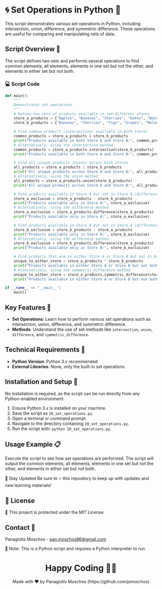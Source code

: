 # 🌀 Set Operations in Python 🔀

This script demonstrates various set operations in Python, including intersection, union, difference, and symmetric difference. These operations are useful for comparing and manipulating sets of data.

## Script Overview 📘

The script defines two sets and performs several operations to find common elements, all elements, elements in one set but not the other, and elements in either set but not both.

### :computer: Script Code

```python
def main():
    """
    Demonstrates set operations.
    """
    # Define two sets of products available in two different stores
    store_a_products = {"Apples", "Bananas", "Cherries", "Dates", "Watermelons"}
    store_b_products = {"Bananas", "Cherries", "Figs", "Grapes", "Melons"}

    # Find common products (intersection) available in both stores
    common_products = store_a_products & store_b_products
    print("Products available in both Store A and Store B:", common_products)
    # Alternatively, using the intersection method
    common_products = store_a_products.intersection(store_b_products)
    print("Products available in both Store A and Store B:", common_products)

    # Find all unique products (union) across both stores
    all_products = store_a_products | store_b_products
    print("All unique products across Store A and Store B:", all_products)
    # Alternatively, using the union method
    all_products = store_a_products.union(store_b_products)
    print("All unique products across Store A and Store B:", all_products)

    # Find products available in Store A but not in Store B (difference)
    store_a_exclusive = store_a_products - store_b_products
    print("Products available only in Store A:", store_a_exclusive)
    # Alternatively, using the difference method
    store_a_exclusive = store_a_products.difference(store_b_products)
    print("Products available only in Store A:", store_a_exclusive)

    # Find products available in Store B but not in Store A (difference)
    store_b_exclusive = store_b_products - store_a_products
    print("Products available only in Store B:", store_b_exclusive)
    # Alternatively, using the difference method
    store_b_exclusive = store_b_products.difference(store_a_products)
    print("Products available only in Store B:", store_b_exclusive)

    # Find products that are in either Store A or Store B but not in both (symmetric difference)
    unique_to_either_store = store_a_products ^ store_b_products
    print("Products available in either Store A or Store B but not both:", unique_to_either_store)
    # Alternatively, using the symmetric_difference method
    unique_to_either_store = store_a_products.symmetric_difference(store_b_products)
    print("Products available in either Store A or Store B but not both:", unique_to_either_store)

if __name__ == "__main__":
    main()
```

## Key Features 🌟
- **Set Operations**: Learn how to perform various set operations such as intersection, union, difference, and symmetric difference.
- **Methods**: Understand the use of set methods like `intersection`, `union`, `difference`, and `symmetric_difference`.

## Technical Requirements 🔧
- **Python Version**: Python 3.x recommended
- **External Libraries**: None, only the built-in set operations

## Installation and Setup 🚀
No installation is required, as the script can be run directly from any Python-enabled environment:

1. Ensure Python 3.x is installed on your machine.
2. Save the script as `20_set_operations.py`.
3. Open a terminal or command prompt.
4. Navigate to the directory containing `20_set_operations.py`.
5. Run the script with: `python 20_set_operations.py`.

## Usage Example 📋
Execute the script to see how set operations are performed. The script will output the common elements, all elements, elements in one set but not the other, and elements in either set but not both.

📢 Stay Updated
Be sure to ⭐ this repository to keep up with updates and new learning materials!

## 📄 License
🔐 This project is protected under the MIT License.

## Contact 📧
Panagiotis Moschos - pan.moschos86@gmail.com

🔗 Note: This is a Python script and requires a Python interpreter to run.

<h1 align="center">Happy Coding 👨‍💻</h1>
<p align="center">
  Made with ❤️ by Panagiotis Moschos (https://github.com/pmoschos)
</p>
